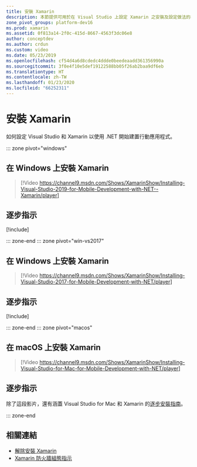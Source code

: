 ```yaml
---
title: 安裝 Xamarin
description: 本節提供可用於在 Visual Studio 上設定 Xamarin 之安裝及設定做法的概觀。
zone_pivot_groups: platform-dev16
ms.prod: xamarin
ms.assetid: 0f813a14-2f0c-415d-8667-4563f3dc06e8
author: conceptdev
ms.author: crdun
ms.custom: video
ms.date: 05/23/2019
ms.openlocfilehash: cf54d4a6d8cdedc4ddde0beedeaadd361356990a
ms.sourcegitcommit: 3f0e4f10e5def19122588bb05f26ab2baa9df6eb
ms.translationtype: HT
ms.contentlocale: zh-TW
ms.lasthandoff: 01/23/2020
ms.locfileid: "66252311"
---
```

# <a name="installing-xamarin"></a>安裝 Xamarin

如何設定 Visual Studio 和 Xamarin 以使用 .NET 開始建置行動應用程式。 

::: zone pivot="windows"

## <a name="installing-xamarin-on-windows"></a>在 Windows 上安裝 Xamarin

> [!Video https://channel9.msdn.com/Shows/XamarinShow/Installing-Visual-Studio-2019-for-Mobile-Development-with-NET--Xamarin/player]

## <a name="step-by-step-instructions"></a>逐步指示

[!include[](~/cross-platform/includes/install-xamarin-windows-2019.md)]

::: zone-end
::: zone pivot="win-vs2017"

## <a name="installing-xamarin-on-windows"></a>在 Windows 上安裝 Xamarin

> [!Video https://channel9.msdn.com/Shows/XamarinShow/Installing-Visual-Studio-2017-for-Mobile-Development-with-NET/player]

## <a name="step-by-step-instructions"></a>逐步指示

[!include[](~/cross-platform/includes/install-xamarin-windows.md)]

::: zone-end
::: zone pivot="macos"

## <a name="installing-xamarin-on-macos"></a>在 macOS 上安裝 Xamarin

> [!Video https://channel9.msdn.com/Shows/XamarinShow/Installing-Visual-Studio-for-Mac-for-Mobile-Development-with-NET/player]

## <a name="step-by-step-instructions"></a>逐步指示

除了這段影片，還有涵蓋 Visual Studio for Mac 和 Xamarin 的[逐步安裝指南](/visualstudio/mac/installation/)。

::: zone-end

## <a name="related-links"></a>相關連結

- [解除安裝 Xamarin](~/get-started/installation/uninstalling-xamarin.md)
- [Xamarin 防火牆組態指示](firewall.md)
